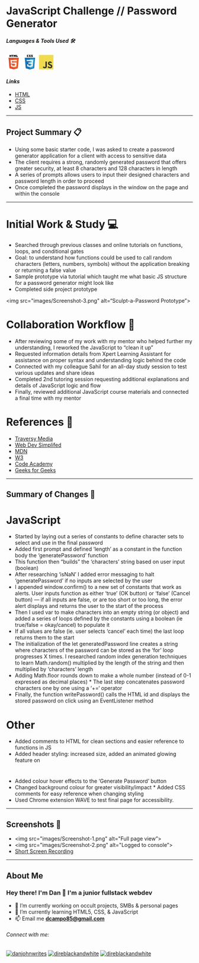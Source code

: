 # JavaScript Challenge // Password Generator

##### _Languages & Tools Used_ 🛠
<p align="left">
<img src="https://raw.githubusercontent.com/devicons/devicon/master/icons/html5/html5-original-wordmark.svg" alt="html5" width="40" height="40"/>
<img src="https://raw.githubusercontent.com/devicons/devicon/master/icons/css3/css3-original-wordmark.svg" alt="css3" width="40" height="40"/>
<a href="https://developer.mozilla.org/en-US/docs/Web/JavaScript" target="_blank" rel="noreferrer"> <img src="https://raw.githubusercontent.com/devicons/devicon/master/icons/javascript/javascript-original.svg" alt="javascript" width="40" height="40"/> </a>  
</p>

#### _Links_
* <a href="https://github.com/F3N215/pw-generator-challenge/blob/main/index.html">HTML</a>
* <a href="https://github.com/F3N215/pw-generator-challenge/blob/main/style.css">CSS</a>
* <a href="https://github.com/F3N215/pw-generator-challenge/blob/main/script.js">JS</a>

-----
## Project Summary 📋
* Using some basic starter code, I was asked to create a password generator application for a client with access to sensitive data 
* The client requires a strong, randomly generated password that offers greater security, at least 8 characters and 128 characters in length 
* A series of prompts allows users to input their designed characters and password length in order to proceed
* Once completed the password displays in the window on the page and within the console
-----
# Initial Work & Study 💻  
* Searched through previous classes and online tutorials on functions, loops, and conditional gates
* Goal: to understand how functions could be used to call random characters (letters, numbers, symbols) without the application breaking or returning a false value
* Sample prototype via tutorial which taught me what basic JS structure for a password generator might look like
* Completed side project prototype

<img src="images/Screenshot-3.png" alt=“Sculpt-a-Password Prototype”>

# Collaboration Workflow 🦾
* After reviewing some of my work with my mentor who helped further my understanding, I reworked the JavaScript to “clean it up”
* Requested information details from Xpert Learning Assistant for assistance on proper syntax and understanding logic behind the code
* Connected with my colleague Sahil for an all-day study session to test various updates and share ideas
* Completed 2nd tutoring session requesting additional explanations and details of JavaScript logic and flow
* Finally, reviewed additional JavaScript course materials and connected a final time with my mentor

# References 📔
* <a href="https://www.youtube.com/watch?v=duNmhKgtcsI">Traversy Media</a>
* <a href="https://www.youtube.com/watch?v=iKo9pDKKHnc">Web Dev Simplifed</a>
* <a href="https://developer.mozilla.org/en-US/docs/Web/JavaScript/Reference/Global_Objects/Math/random">MDN</a>
* <a href="https://www.w3schools.com/js/js_random.asp">W3</a>
* <a href="https://discuss.codecademy.com/t/password-generator-checker/790373">Code Academy</a> 
* <a href="https://www.geeksforgeeks.org/how-to-generate-a-random-password-using-javascript">Geeks for Geeks</a>  

-----
## Summary of Changes 📝  
# JavaScript
* Started by laying out a series of constants to define character sets to select and use in the final password
* Added first prompt and defined ‘length’ as a constant in the function body the ‘generatePassword’ function
* This function then “builds” the ‘characters’ string based on user input (boolean)
* After researching ‘isNaN’ I added error messaging to halt ‘generatePassword’ if no inputs are selected by the user
* I appended window.confirm() to a new set of constants that work as alerts. User inputs function as either ‘true’ (OK button) or ‘false’ (Cancel button) — if all inputs are false, or are too short or too long, the error alert displays and returns the user to the start of the process
* Then I used var to make characters into an empty string (or object) and added a series of loops defined by the constants using a boolean (ie true/false = okay/cancel) to populate it
* If all values are false (ie. user selects ‘cancel’ each time) the last loop returns them to the start
* The initialization of the let generatedPassword line creates a string where characters of the password can be stored as the ‘for’ loop progresses X times. I researched random index generation techniques to learn Math.random() multiplied by the length of the string and then multiplied by ‘characters’ length
* Adding Math.floor rounds down to make a whole number (instead of 0-1 expressed as decimal places) * The last step concatenates password characters one by one using a ‘+=‘ operator
* Finally, the function writePassword() calls the HTML id and displays the stored password on click using an EventListener method

# Other
* Added comments to HTML for clean sections and easier reference to functions in JS
* Added header styling: increased size, added an animated glowing feature on <h1>
* Added colour hover effects to the ‘Generate Password’ button
* Changed background colour for greater visibility/impact * Added CSS comments for easy reference when changing styling
* Used Chrome extension WAVE to test final page for accessibility.

-----
## Screenshots 📸
* <img src="images/Screenshot-1.png" alt="Full page view”>
* <img src="images/Screenshot-2.png" alt="Logged to console”>
* <a href="https://streamable.com/jc3307">Short Screen Recording</a>

-----
## About Me
<h3 align="left">Hey there! I'm Dan 👋 I'm a junior fullstack webdev</h3>

* 🔭 I’m currently working on occult projects, SMBs & personal pages
* 🌱 I’m currently learning HTML5, CSS, & JavaScript
* 📫 Email me **dcampo85@gmail.com**

<h6 align="left">Connect with me:</h6>
<p align="left">
<a href="https://twitter.com/danjohnwrites" target="blank"><img align="center" src="https://raw.githubusercontent.com/rahuldkjain/github-profile-readme-generator/master/src/images/icons/Social/twitter.svg" alt="danjohnwrites" height="30" width="40" /></a>
<a href="https://instagram.com/direblackandwhite" target="blank"><img align="center" src="https://raw.githubusercontent.com/rahuldkjain/github-profile-readme-generator/master/src/images/icons/Social/instagram.svg" alt="direblackandwhite" height="30" width="40" /></a>
<a href="https://instagram.com/direpike" target="blank"><img align="center" src="https://raw.githubusercontent.com/rahuldkjain/github-profile-readme-generator/master/src/images/icons/Social/instagram.svg" alt="direblackandwhite" height="30" width="40" /></a>
</p>
